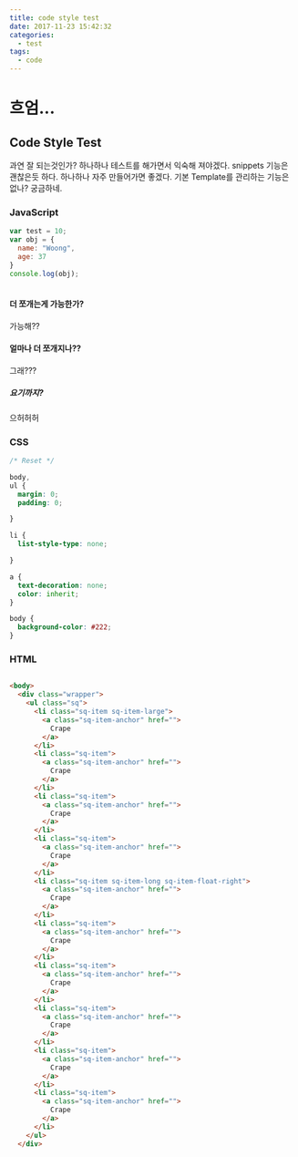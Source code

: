 ```yaml
---
title: code style test
date: 2017-11-23 15:42:32
categories: 
  - test
tags: 
  - code
---
```


# 흐엄...
  
## Code Style Test
과연 잘 되는것인가? 하나하나 테스트를 해가면서 익숙해 져야겠다.
snippets 기능은 괜찮은듯 하다. 하나하나 자주 만들어가면 좋겠다.
기본 Template를 관리하는 기능은 없나?
궁금하네.

### JavaScript

```javascript
var test = 10;
var obj = {
  name: "Woong",
  age: 37
}
console.log(obj);
  
```

#### 더 쪼개는게 가능한가?

가능해??
#### 얼마나 더 쪼개지나??
그래???

##### 요기까지?
으허허허


### CSS

```css
/* Reset */

body,
ul {
  margin: 0;
  padding: 0;

}

li {
  list-style-type: none;

}

a {
  text-decoration: none;
  color: inherit;
}

body {
  background-color: #222;
}
```

### HTML
```html

<body>
  <div class="wrapper">
    <ul class="sq">
      <li class="sq-item sq-item-large">
        <a class="sq-item-anchor" href="">
          Crape
        </a>
      </li>
      <li class="sq-item">
        <a class="sq-item-anchor" href="">
          Crape
        </a>
      </li>
      <li class="sq-item">
        <a class="sq-item-anchor" href="">
          Crape
        </a>
      </li>
      <li class="sq-item">
        <a class="sq-item-anchor" href="">
          Crape
        </a>
      </li>
      <li class="sq-item sq-item-long sq-item-float-right">
        <a class="sq-item-anchor" href="">
          Crape
        </a>
      </li>
      <li class="sq-item">
        <a class="sq-item-anchor" href="">
          Crape
        </a>
      </li>
      <li class="sq-item">
        <a class="sq-item-anchor" href="">
          Crape
        </a>
      </li>
      <li class="sq-item">
        <a class="sq-item-anchor" href="">
          Crape
        </a>
      </li>
      <li class="sq-item">
        <a class="sq-item-anchor" href="">
          Crape
        </a>
      </li>
      <li class="sq-item">
        <a class="sq-item-anchor" href="">
          Crape
        </a>
      </li>
    </ul>
  </div>

```